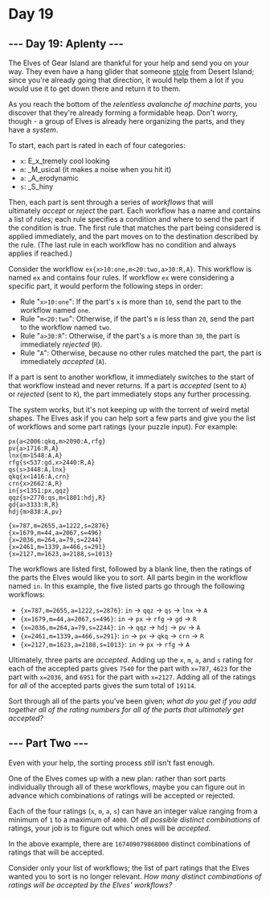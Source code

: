 # Day 19

## --- Day 19: Aplenty ---

The Elves of Gear Island are thankful for your help and send you on your way.
They even have a hang glider that
someone [stole](https://adventofcode.com/2023/day/9) from Desert Island; since
you're already going that direction, it would help them a lot if you would use
it to get down there and return it to them.

As you reach the bottom of the *relentless avalanche of machine parts*, you
discover that they're already forming a formidable heap. Don't worry, though -
a group of Elves is already here organizing the parts, and they have
a *system*.

To start, each part is rated in each of four categories:

- `x`: E_x_tremely cool looking
- `m`: _M_usical (it makes a noise when you hit it)
- `a`: _A_erodynamic
- `s`: _S_hiny

Then, each part is sent through a series of *workflows* that will
ultimately *accept* or *reject* the part. Each workflow has a name and contains
a list of *rules*; each rule specifies a condition and where to send the part
if the condition is true. The first rule that matches the part being considered
is applied immediately, and the part moves on to the destination described by
the rule. (The last rule in each workflow has no condition and always applies
if reached.)

Consider the workflow `ex{x>10:one,m<20:two,a>30:R,A}`. This workflow is
named `ex` and contains four rules. If workflow `ex` were considering a
specific part, it would perform the following steps in order:

- Rule "`x>10:one`": If the part's `x` is more than `10`, send the part to the workflow named `one`.
- Rule "`m<20:two`": Otherwise, if the part's `m` is less than `20`, send the part to the workflow named `two`.
- Rule "`a>30:R`": Otherwise, if the part's `a` is more than `30`, the part is immediately *rejected* (`R`).
- Rule "`A`": Otherwise, because no other rules matched the part, the part is immediately *accepted* (`A`).

If a part is sent to another workflow, it immediately switches to the start of
that workflow instead and never returns. If a part is *accepted* (sent to `A`)
or *rejected* (sent to `R`), the part immediately stops any further processing.

The system works, but it's not keeping up with the torrent of weird metal
shapes. The Elves ask if you can help sort a few parts and give you the list of
workflows and some part ratings (your puzzle input). For example:

```
px{a<2006:qkq,m>2090:A,rfg}
pv{a>1716:R,A}
lnx{m>1548:A,A}
rfg{s<537:gd,x>2440:R,A}
qs{s>3448:A,lnx}
qkq{x<1416:A,crn}
crn{x>2662:A,R}
in{s<1351:px,qqz}
qqz{s>2770:qs,m<1801:hdj,R}
gd{a>3333:R,R}
hdj{m>838:A,pv}

{x=787,m=2655,a=1222,s=2876}
{x=1679,m=44,a=2067,s=496}
{x=2036,m=264,a=79,s=2244}
{x=2461,m=1339,a=466,s=291}
{x=2127,m=1623,a=2188,s=1013}
```

The workflows are listed first, followed by a blank line, then the ratings of
the parts the Elves would like you to sort. All parts begin in the workflow
named `in`. In this example, the five listed parts go through the following
workflows:

- `{x=787,m=2655,a=1222,s=2876}`: `in` -> `qqz` -> `qs` -> `lnx` -> `A`
- `{x=1679,m=44,a=2067,s=496}`: `in` -> `px` -> `rfg` -> `gd` -> `R`
- `{x=2036,m=264,a=79,s=2244}`: `in` -> `qqz` -> `hdj` -> `pv` -> `A`
- `{x=2461,m=1339,a=466,s=291}`: `in` -> `px` -> `qkq` -> `crn` -> `R`
- `{x=2127,m=1623,a=2188,s=1013}`: `in` -> `px` -> `rfg` -> `A`

Ultimately, three parts are *accepted*. Adding up the `x`, `m`, `a`,
and `s` rating for each of the accepted parts gives `7540` for the part
with `x=787`, `4623` for the part with `x=2036`, and `6951` for the part
with `x=2127`. Adding all of the ratings for *all* of the accepted parts gives
the sum total of `19114`.

Sort through all of the parts you've been given; *what do you get if you add
together all of the rating numbers for all of the parts that ultimately get
accepted?*

## --- Part Two ---

Even with your help, the sorting process *still* isn't fast enough.

One of the Elves comes up with a new plan: rather than sort parts individually
through all of these workflows, maybe you can figure out in advance which
combinations of ratings will be accepted or rejected.

Each of the four ratings (`x`, `m`, `a`, `s`) can have an integer value ranging
from a minimum of `1` to a maximum of `4000`. Of *all possible distinct
combinations* of ratings, your job is to figure out which ones will
be *accepted*.

In the above example, there are `167409079868000` distinct combinations of
ratings that will be accepted.

Consider only your list of workflows; the list of part ratings that the Elves
wanted you to sort is no longer relevant. *How many distinct combinations of
ratings will be accepted by the Elves' workflows?*
